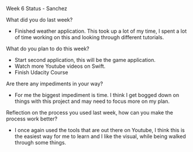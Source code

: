 Week 6 Status - Sanchez

What did you do last week?

* Finished weather application. This took up a lot of my time, I spent a lot of time working on this and looking through different tutorials. 

What do you plan to do this week?

* Start second application, this will be the game application. 
* Watch more Youtube videos on Swift.
* Finish Udacity Course

Are there any impediments in your way?

* For me the biggest impediment is time. I think I get bogged down on things with this project and may need to focus more on my plan. 

Reflection on the process you used last week, how can you make the process work better?

* I once again used the tools that are out there on Youtube, I think this is the easiest way for me to learn and I like the visual, while being walked through some things. 
